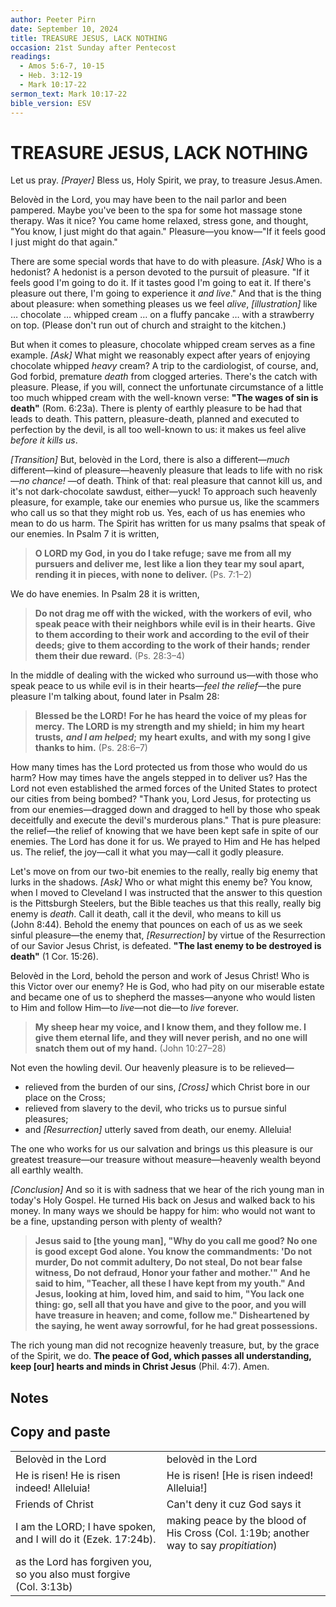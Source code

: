 ```yaml
---
author: Peeter Pirn
date: September 10, 2024
title: TREASURE JESUS, LACK NOTHING
occasion: 21st Sunday after Pentecost
readings:
  - Amos 5:6-7, 10-15
  - Heb. 3:12-19
  - Mark 10:17-22
sermon_text: Mark 10:17-22
bible_version: ESV
---
```


# TREASURE JESUS, LACK NOTHING

Let us pray. *\[Prayer]*  Bless us, Holy Spirit, we pray, to treasure Jesus.Amen.

Belovèd in the Lord, you may have been to the nail parlor and been pampered. Maybe you've been to the spa for some hot massage stone therapy. Was it nice? You came home relaxed, stress gone, and thought, "You know, I just might do that again." Pleasure—you know—"If it feels good I just might do that again."

There are some special words that have to do with pleasure. *\[Ask]*  Who is a hedonist? A hedonist is a person devoted to the pursuit of pleasure. "If it feels good I'm going to do it. If it tastes good I'm going to eat it. If there's pleasure out there, I'm going to experience it *and live*." And that is the thing about pleasure: when something pleases us we feel *alive*, *\[illustration]*  like … chocolate … whipped cream … on a fluffy pancake … with a strawberry on top. (Please don't run out of church and straight to the kitchen.)

But when it comes to pleasure, chocolate whipped cream serves as a fine example. *\[Ask]*  What might we reasonably expect after years of enjoying chocolate whipped *heavy* cream? A trip to the cardiologist, of course, and, God forbid, premature *death* from clogged arteries. There's the catch with pleasure. Please, if you will, connect the unfortunate circumstance of a little too much whipped cream with the well-known verse: **"The wages of sin is death"**  (Rom. 6:23a). There is plenty of earthly pleasure to be had that leads to death. This pattern, pleasure-death, planned and executed to perfection by the devil, is all too well-known to us: it makes us feel alive *before it kills us*.

*\[Transition]*  But, belovèd in the Lord, there is also a different—*much* different—kind of pleasure—heavenly pleasure that leads to life with no risk—*no chance!* —of death. Think of that: real pleasure that cannot kill us, and it's not dark-chocolate sawdust, either—yuck! To approach such heavenly pleasure, for example, take our enemies who pursue us, like the scammers who call us so that they might rob us. Yes, each of us has enemies who mean to do us harm. The Spirit has written for us many psalms that speak of our enemies. In Psalm 7 it is written,
> **O LORD my God, in you do I take refuge;**
> **save me from all my pursuers and deliver me,**
> **lest like a lion they tear my soul apart,**
> **rending it in pieces, with none to deliver.**  (Ps. 7:1–2)

We do have enemies. In Psalm 28 it is written,
> **Do not drag me off with the wicked,**
> **with the workers of evil,**
> **who speak peace with their neighbors**
> **while evil is in their hearts.**
> **Give to them according to their work**
> **and according to the evil of their deeds;**
> **give to them according to the work of their hands;**
> **render them their due reward.**  (Ps. 28:3–4)

In the middle of dealing with the wicked who surround us—with those who speak peace to us while evil is in their hearts—*feel the relief*—the pure pleasure I'm talking about, found later in Psalm 28:
> **Blessed be the LORD!**
> **For he has heard the voice of my pleas for mercy.**
> **The LORD is my strength and my shield;**
> **in him my heart trusts,** ***and I am helped*;**
> **my heart exults,**
> **and with my song I give thanks to him.**  (Ps. 28:6–7)

How many times has the Lord protected us from those who would do us harm? How may times have the angels stepped in to deliver us? Has the Lord not even established the armed forces of the United States to protect our cities from being bombed? "Thank you, Lord Jesus, for protecting us from our enemies—dragged down and dragged to hell by those who speak deceitfully and execute the devil's murderous plans." That is pure pleasure: the relief—the relief of knowing that we have been kept safe in spite of our enemies. The Lord has done it for us. We prayed to Him and He has helped us. The relief, the joy—call it what you may—call it godly pleasure.

Let's move on from our two-bit enemies to the really, really big enemy that lurks in the shadows. *\[Ask]*  Who or what might this enemy be? You know, when I moved to Cleveland I was instructed that the answer to this question is the Pittsburgh Steelers, but the Bible teaches us that this really, really big enemy is *death*. Call it death, call it the devil, who means to kill us (John 8:44). Behold the enemy that pounces on each of us as we seek sinful pleasure—the enemy that, *\[Resurrection]*  by virtue of the Resurrection of our Savior Jesus Christ, is defeated. **"The last enemy to be destroyed is death"**  (1 Cor. 15:26).

Belovèd in the Lord, behold the person and work of Jesus Christ! Who is this Victor over our enemy? He is God, who had pity on our miserable estate and became one of us to shepherd the masses—anyone who would listen to Him and follow Him—to *live*—not die—to *live* forever.
> **My sheep hear my voice, and I know them, and they follow me. I give them eternal life, and they will never perish, and no one will snatch them out of my hand.**  (John 10:27–28)


Not even the howling devil. Our heavenly pleasure is to be relieved—

* relieved from the burden of our sins, *\[Cross]*  which Christ bore in our place on the Cross;
* relieved from slavery to the devil, who tricks us to pursue sinful pleasures;
* and *\[Resurrection]*  utterly saved from death, our enemy. Alleluia!

The one who works for us our salvation and brings us this pleasure is our greatest treasure—our treasure without measure—heavenly wealth beyond all earthly wealth.

*\[Conclusion]*  And so it is with sadness that we hear of the rich young man in today's Holy Gospel. He turned His back on Jesus and walked back to his money. In many ways we should be happy for him: who would not want to be a fine, upstanding person with plenty of wealth?
> **Jesus said to \[the young man], "Why do you call me good? No one is good except God alone. You know the commandments: 'Do not murder, Do not commit adultery, Do not steal, Do not bear false witness, Do not defraud, Honor your father and mother.'" And he said to him, "Teacher, all these I have kept from my youth." And Jesus, looking at him, loved him, and said to him, "You lack one thing: go, sell all that you have and give to the poor, and you will have treasure in heaven; and come, follow me." Disheartened by the saying, he went away sorrowful, for he had great possessions.**

The rich young man did not recognize heavenly treasure, but, by the grace of the Spirit, we do. **The peace of God, which passes all understanding, keep \[our] hearts and minds in Christ Jesus** (Phil. 4:7). Amen.
## Notes



## Copy and paste
|                                                                     |                                                                                        |
| ------------------------------------------------------------------- | -------------------------------------------------------------------------------------- |
| Belovèd in the Lord                                                 | belovèd in the Lord                                                                    |
| He is risen! He is risen indeed! Alleluia!                          | He is risen! \[He is risen indeed! Alleluia!]                                          |
| Friends of Christ                                                   | Can't deny it cuz God says it                                                          |
| I am the LORD; I have spoken, and I will do it (Ezek. 17:24b).      | making peace by the blood of His Cross (Col. 1:19b; another way to say *propitiation*) |
| as the Lord has forgiven you, so you also must forgive (Col. 3:13b) |                                                                                        |